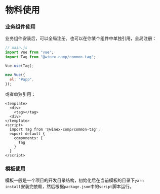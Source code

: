 # 物料使用

### 业务组件使用

业务组件安装后，可以全局注册，也可以在你某个组件中单独引用，全局注册：

```JavaScript
// main.js
import Vue from "vue";
import Tag from "@winex-comp/common-tag";

Vue.use(Tag);

new Vue({
  el: "#app",
});
```

或者单独引用：

```Vue
<template>
  <div>
    <tag></tag>
  <div>
</template>
<script>
  import Tag from '@winex-comp/common-tag';
  export default {
    components: {
      Tag
    }
  }
</script>
```

### 模板使用

模板一般是一个项目的开发目录结构，初始化后在当前模板的目录下`yarn install`安装完依赖，然后根据`package.json`中的`script`脚本运行。
